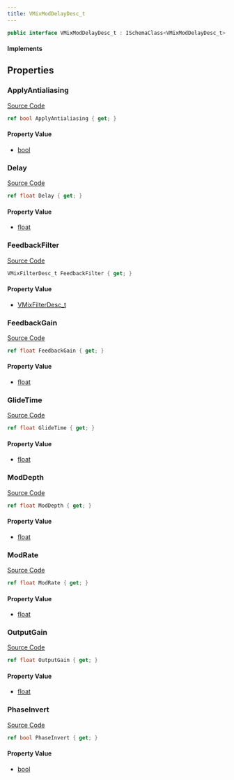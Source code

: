 ```yaml
---
title: VMixModDelayDesc_t
---
```


```csharp
public interface VMixModDelayDesc_t : ISchemaClass<VMixModDelayDesc_t>, ISchemaField, ISchemaClass, INativeHandle
```

#### Implements

## Properties

### ApplyAntialiasing

[Source Code](https://github.com/swiftly-solution/swiftlys2/blob/main/managed/src/SwiftlyS2.Generated/Schemas/Interfaces/VMixModDelayDesc_t.cs#L33)

```csharp
ref bool ApplyAntialiasing { get; }
```

#### Property Value

- [bool](https://learn.microsoft.com/dotnet/api/system.boolean)

### Delay

[Source Code](https://github.com/swiftly-solution/swiftlys2/blob/main/managed/src/SwiftlyS2.Generated/Schemas/Interfaces/VMixModDelayDesc_t.cs#L23)

```csharp
ref float Delay { get; }
```

#### Property Value

- [float](https://learn.microsoft.com/dotnet/api/system.single)

### FeedbackFilter

[Source Code](https://github.com/swiftly-solution/swiftlys2/blob/main/managed/src/SwiftlyS2.Generated/Schemas/Interfaces/VMixModDelayDesc_t.cs#L17)

```csharp
VMixFilterDesc_t FeedbackFilter { get; }
```

#### Property Value

- [VMixFilterDesc_t](/docs/api/shared/schemadefinitions/vmixfilterdesc_t)

### FeedbackGain

[Source Code](https://github.com/swiftly-solution/swiftlys2/blob/main/managed/src/SwiftlyS2.Generated/Schemas/Interfaces/VMixModDelayDesc_t.cs#L27)

```csharp
ref float FeedbackGain { get; }
```

#### Property Value

- [float](https://learn.microsoft.com/dotnet/api/system.single)

### GlideTime

[Source Code](https://github.com/swiftly-solution/swiftlys2/blob/main/managed/src/SwiftlyS2.Generated/Schemas/Interfaces/VMixModDelayDesc_t.cs#L21)

```csharp
ref float GlideTime { get; }
```

#### Property Value

- [float](https://learn.microsoft.com/dotnet/api/system.single)

### ModDepth

[Source Code](https://github.com/swiftly-solution/swiftlys2/blob/main/managed/src/SwiftlyS2.Generated/Schemas/Interfaces/VMixModDelayDesc_t.cs#L31)

```csharp
ref float ModDepth { get; }
```

#### Property Value

- [float](https://learn.microsoft.com/dotnet/api/system.single)

### ModRate

[Source Code](https://github.com/swiftly-solution/swiftlys2/blob/main/managed/src/SwiftlyS2.Generated/Schemas/Interfaces/VMixModDelayDesc_t.cs#L29)

```csharp
ref float ModRate { get; }
```

#### Property Value

- [float](https://learn.microsoft.com/dotnet/api/system.single)

### OutputGain

[Source Code](https://github.com/swiftly-solution/swiftlys2/blob/main/managed/src/SwiftlyS2.Generated/Schemas/Interfaces/VMixModDelayDesc_t.cs#L25)

```csharp
ref float OutputGain { get; }
```

#### Property Value

- [float](https://learn.microsoft.com/dotnet/api/system.single)

### PhaseInvert

[Source Code](https://github.com/swiftly-solution/swiftlys2/blob/main/managed/src/SwiftlyS2.Generated/Schemas/Interfaces/VMixModDelayDesc_t.cs#L19)

```csharp
ref bool PhaseInvert { get; }
```

#### Property Value

- [bool](https://learn.microsoft.com/dotnet/api/system.boolean)

